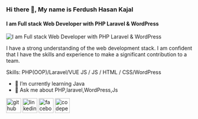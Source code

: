 ### Hi there 👋, My name is Ferdush Hasan Kajal
#### I am Full stack Web Developer with PHP Laravel & WordPress
![I am Full stack Web Developer with PHP Laravel & WordPress](https://media.licdn.com/dms/image/v2/D5616AQFDcUdKta817g/profile-displaybackgroundimage-shrink_350_1400/profile-displaybackgroundimage-shrink_350_1400/0/1728912861031?e=1734566400&v=beta&t=EWEqlsbGTWM54asTdApXTHM1YCFyEuh0rMY3wVqGjf8)

I have a strong understanding of the web development stack. I am confident that I have the skills and experience to make a significant contribution to a team.

Skills: PHP(OOP)/Laravel/VUE JS / JS / HTML / CSS/WordPress

- 🌱 I’m currently learning Java 
- 💬 Ask me about PHP,laravel,WordPress,Js 


[<img src='https://cdn.jsdelivr.net/npm/simple-icons@3.0.1/icons/github.svg' alt='github' height='40'>](https://github.com/https://github.com/fh-kajal)  [<img src='https://cdn.jsdelivr.net/npm/simple-icons@3.0.1/icons/linkedin.svg' alt='linkedin' height='40'>](https://www.linkedin.com/in/https://www.linkedin.com/in/ferdush//)  [<img src='https://cdn.jsdelivr.net/npm/simple-icons@3.0.1/icons/facebook.svg' alt='facebook' height='40'>](https://www.facebook.com/https://www.facebook.com/ferdushdhk/)  [<img src='https://cdn.jsdelivr.net/npm/simple-icons@3.0.1/icons/codepen.svg' alt='codepen' height='40'>](https://codepen.io/https://codepen.io/Ferdush-Hasan-Kajal)  



